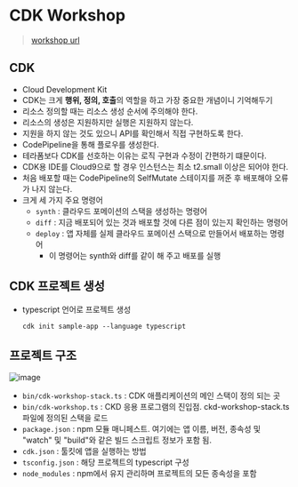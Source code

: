 # CDK Workshop
> [workshop url](https://cdkworkshop.com/)

## CDK
- Cloud Development Kit
- CDK는 크게 **행위, 정의, 호출**의 역할을 하고 가장 중요한 개념이니 기억해두기
- 리소스 정의할 때는 리소스 생성 순서에 주의해야 한다.
- 리소스의 생성은 지원하지만 실행은 지원하지 않는다.
- 지원을 하지 않는 것도 있으니 API를 확인해서 직접 구현하도록 한다.
- CodePipeline을 통해 플로우를 생성한다.
- 테라폼보다 CDK를 선호하는 이유는 로직 구현과 수정이 간편하기 떄문이다.
- CDK용 IDE를 Cloud9으로 할 경우 인스턴스는 최소 t2.small 이상은 되어야 한다.
- 처음 배포할 때는 CodePipeline의 SelfMutate 스테이지를 꺼준 후 배포해야 오류가 나지 않는다.
- 크게 세 가지 주요 명령어
  - `synth` : 클라우드 포메이션의 스택을 생성하는 명령어
  - `diff` : 지금 배포되어 있는 것과 배포할 것에 다른 점이 있는지 확인하는 명령어
  - `deploy` : 앱 자체를 실제 클라우드 포메이션 스택으로 만들어서 배포하는 명령어
    - 이 명령어는 synth와 diff를 같이 해 주고 배포를 실행

## CDK 프로젝트 생성
- typescript 언어로 프로젝트 생성
  ```
  cdk init sample-app --language typescript
  ```
## 프로젝트 구조
![image](https://user-images.githubusercontent.com/79209568/175210072-e31c6d68-86cb-4800-994a-01cb48f2af2f.png)

- `bin/cdk-workshop-stack.ts` : CDK 애플리케이션의 메인 스택이 정의 되는 곳
- `bin/cdk-workshop.ts` : CKD 응용 프로그램의 진입점. ckd-workshop-stack.ts 파일에 정의된 스택을 로드
- `package.json` : npm 모듈 매니페스트. 여기에는 앱 이름, 버전, 종속성 및 "watch" 및 "build"와 같은 빌드 스크립트 정보가 포함 됨. 
- `cdk.json` : 툴킷에 앱을 실행하는 방법
- `tsconfig.json` : 해당 프로젝트의 typescript 구성
- `node_modules` : npm에서 유지 관리하며 프로젝트의 모든 종속성을 포함

